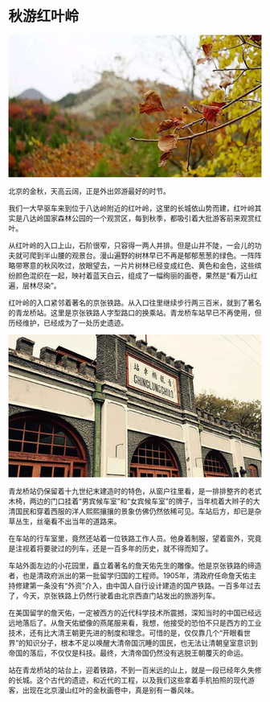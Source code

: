 # 秋游红叶岭

![cover](cover.jpg)

北京的金秋，天高云阔，正是外出郊游最好的时节。

我们一大早驱车来到位于八达岭附近的红叶岭，这里的长城依山势而建，红叶岭其实是八达岭国家森林公园的一个观赏区，每到秋季，都吸引着大批游客前来观赏红叶。

从红叶岭的入口上山，石阶很窄，只容得一两人并排。但是山并不陡，一会儿的功夫就可爬到半山腰的观景台。漫山遍野的树林早已不再是郁郁葱葱的绿色。一阵阵略带寒意的秋风吹过，放眼望去，一片片树林已经变成红色、黄色和金色，这些缤纷颜色混织在一起，映衬着蓝天白云，组成了一幅绚丽的画卷，果然是“看万山红遍，层林尽染”。

红叶岭的入口紧邻着著名的京张铁路。从入口往里继续步行两三百米，就到了著名的青龙桥站。这里是京张铁路人字型路口的换乘站。青龙桥车站早已不再使用，但历经维护，已经成为了一处历史遗迹。

![青龙桥车站](station.jpg)

青龙桥站仍保留着十九世纪末建造时的特色，从窗户往里看，是一排排整齐的老式木椅，两边的门口挂着“男宾候车室”和“女宾候车室”的牌子，当年梳着大辫子的大清国民和穿着西服的洋人熙熙攘攘的景象仿佛仍然依稀可见。车站后方，却已是杂草丛生，丝毫看不出当年的道路来。

在车站的行车室里，竟然还站着一位铁路工作人员。他身着制服，望着窗外，究竟是注视着将要驶过的列车，还是一百多年的历史，就不得而知了。

车站外面左边的小花园里，矗立着著名的詹天佑先生的雕像。他是京张铁路的缔造者，也是清政府派出的第一批留学归国的工程师。1905年，清政府任命詹天佑主持修建第一条没有“外资”介入，由中国人自行设计建造的国产铁路。一百多年过去了，今天，京张铁路上仍然行驶着由北京西直门站发出的旅游列车。

在美国留学的詹天佑，一定被西方的近代科学技术所震撼，深知当时的中国已经远远地落后了。从詹天佑塑像的燕尾服来看，我想，他接受的恐怕不只是西方的工业技术，还有比大清王朝更先进的制度和理念。可惜的是，仅仅靠几个“开眼看世界”的知识分子，根本不足以唤醒大清帝国沉睡的国民，也无法让清朝皇室意识到帝国的落后，不仅仅是科技。最终，大清帝国仍然没有逃脱王朝覆灭的命运。

站在青龙桥站的站台上，迎着铁路，不到一百米远的山上，就是一段已经年久失修的长城。这个古代的遗迹，和近代的工程，以及我们这些拿着手机拍照的现代游客，出现在北京漫山红叶的金秋画卷中，真是别有一番风味。
